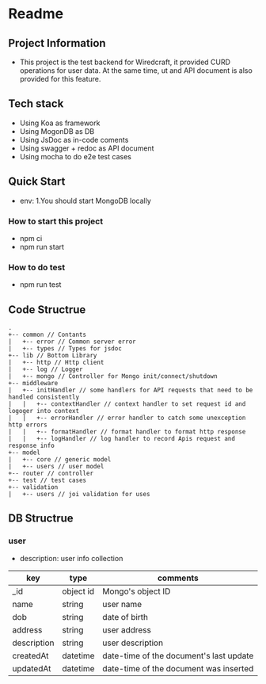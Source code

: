 # Readme

## Project Information

- This project is the test backend for Wiredcraft, it provided CURD operations for user data. At the same time, ut and API document is also provided for this feature.

## Tech stack

- Using Koa as framework
- Using MogonDB as DB
- Using JsDoc as in-code coments
- Using swagger + redoc as API document
- Using mocha to do e2e test cases

## Quick Start

- env: 1.You should start MongoDB locally

### How to start this project

- npm ci
- npm run start

### How to do test

- npm run test

## Code Structrue

```
.
+-- common // Contants
|   +-- error // Common server error
|   +-- types // Types for jsdoc
+-- lib // Bottom Library
|   +-- http // Http client
|   +-- log // Logger
|   +-- mongo // Controller for Mongo init/connect/shutdown
+-- middleware
|   +-- initHandler // some handlers for API requests that need to be handled consistently
|   |   +-- contextHandler // context handler to set request id and logoger into context
|   |   +-- errorHandler // error handler to catch some unexception http errors
|   |   +-- formatHandler // format handler to format http response
|   |   +-- logHandler // log handler to record Apis request and response info
+-- model
|   +-- core // generic model
|   +-- users // user model 
+-- router // controller
+-- test // test cases
+-- validation
|   +-- users // joi validation for uses
```

## DB Structrue

### user

- description: user info collection

|  key   | type  | comments |
|  ----  | ----  | ---- |
| _id  | object id | Mongo's object ID
| name  | string | user name
| dob | string | date of birth
| address | string | user address
| description | string | user description
| createdAt |  datetime | date-time of the document's last update
| updatedAt | datetime | date-time of the document was inserted
